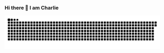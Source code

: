 ### Hi there 👋 I am Charlie
<picture>
  <source media="(prefers-color-scheme: dark)" srcset="https://raw.githubusercontent.com/Charlie059/Charlie059/output/github-snake-dark.svg" />
  <source media="(prefers-color-scheme: light)" srcset="https://raw.githubusercontent.com/Charlie059/Charlie059/output/github-snake.svg" />
  <img alt="github contribution grid snake animation" src="https://raw.githubusercontent.com/Charlie059/Charlie059/output/github-snake.svg" />
</picture>

